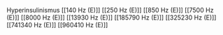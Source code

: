 Hyperinsulinismus
[[140 Hz (E)]]
[[250 Hz (E)]]
[[850 Hz (E)]]
[[7500 Hz (E)]]
[[8000 Hz (E)]]
[[13930 Hz (E)]]
[[185790 Hz (E)]]
[[325230 Hz (E)]]
[[741340 Hz (E)]]
[[960410 Hz (E)]]